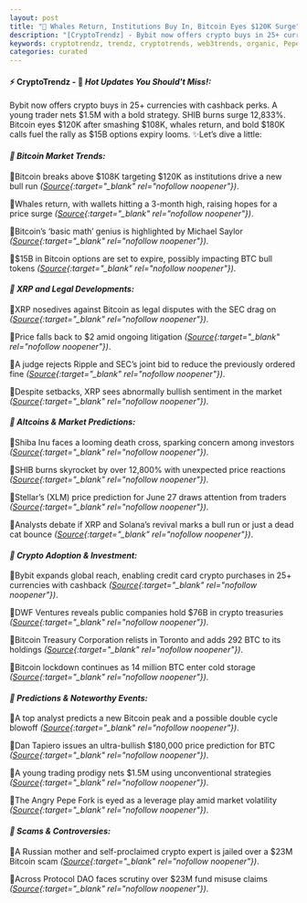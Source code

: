 ```yaml
---
layout: post
title: "🌇 Whales Return, Institutions Buy In, Bitcoin Eyes $120K Surge"
description: "[CryptoTrendz] - Bybit now offers crypto buys in 25+ currencies with cashback perks. A young trader nets $1.5M with a bold strategy. SHIB burns surge 12,833%. Bitcoin eyes $120K after smashing $108K, whales return, and bold $180K calls fuel the rally as $15B options expiry looms."
keywords: cryptotrendz, trendz, cryptotrends, web3trends, organic, Pepe, SEC, trading, Bitcoin, Crypto, BTC, Analyst, Token, XRP
categories: curated
---
```


#### ⚡ CryptoTrendz - 📌 *Hot Updates You Should't Miss!:*

Bybit now offers crypto buys in 25+ currencies with cashback perks. A young trader nets $1.5M with a bold strategy. SHIB burns surge 12,833%. Bitcoin eyes $120K after smashing $108K, whales return, and bold $180K calls fuel the rally as $15B options expiry looms. ✨Let’s dive a little:


#### *🔖  Bitcoin Market Trends:*  

🔹Bitcoin breaks above $108K targeting $120K as institutions drive a new bull run *([Source](https://s.avyag.com/m8yg){:target="_blank" rel="nofollow noopener"})*.  

🔹Whales return, with wallets hitting a 3-month high, raising hopes for a price surge *([Source](https://s.avyag.com/njo5){:target="_blank" rel="nofollow noopener"})*.  

🔹Bitcoin’s ‘basic math’ genius is highlighted by Michael Saylor *([Source](https://s.avyag.com/9czg){:target="_blank" rel="nofollow noopener"})*.  

🔹$15B in Bitcoin options are set to expire, possibly impacting BTC bull tokens *([Source](https://s.avyag.com/k449){:target="_blank" rel="nofollow noopener"})*.  

#### *🔖  XRP and Legal Developments:*  

🔹XRP nosedives against Bitcoin as legal disputes with the SEC drag on *([Source](https://s.avyag.com/um4z){:target="_blank" rel="nofollow noopener"})*.  

🔹Price falls back to $2 amid ongoing litigation *([Source](https://s.avyag.com/7c8a){:target="_blank" rel="nofollow noopener"})*.  

🔹A judge rejects Ripple and SEC’s joint bid to reduce the previously ordered fine *([Source](https://s.avyag.com/stuf){:target="_blank" rel="nofollow noopener"})*.  

🔹Despite setbacks, XRP sees abnormally bullish sentiment in the market *([Source](https://s.avyag.com/gs7m){:target="_blank" rel="nofollow noopener"})*.  

#### *🔖  Altcoins & Market Predictions:*  

🔹Shiba Inu faces a looming death cross, sparking concern among investors *([Source](https://s.avyag.com/nle3){:target="_blank" rel="nofollow noopener"})*.  

🔹SHIB burns skyrocket by over 12,800% with unexpected price reactions *([Source](https://s.avyag.com/ug3g){:target="_blank" rel="nofollow noopener"})*.  

🔹Stellar’s (XLM) price prediction for June 27 draws attention from traders *([Source](https://s.avyag.com/gyvv){:target="_blank" rel="nofollow noopener"})*.  

🔹Analysts debate if XRP and Solana’s revival marks a bull run or just a dead cat bounce *([Source](https://s.avyag.com/v79b){:target="_blank" rel="nofollow noopener"})*.  

#### *🔖  Crypto Adoption & Investment:*  

🔹Bybit expands global reach, enabling credit card crypto purchases in 25+ currencies with cashback *([Source](https://s.avyag.com/x3b5){:target="_blank" rel="nofollow noopener"})*.  

🔹DWF Ventures reveals public companies hold $76B in crypto treasuries *([Source](https://s.avyag.com/y8zi){:target="_blank" rel="nofollow noopener"})*.  

🔹Bitcoin Treasury Corporation relists in Toronto and adds 292 BTC to its holdings *([Source](https://s.avyag.com/xmlm){:target="_blank" rel="nofollow noopener"})*.  

🔹Bitcoin lockdown continues as 14 million BTC enter cold storage *([Source](https://s.avyag.com/dtu0){:target="_blank" rel="nofollow noopener"})*.  

#### *🔖  Predictions & Noteworthy Events:*  

🔹A top analyst predicts a new Bitcoin peak and a possible double cycle blowoff *([Source](https://s.avyag.com/1qsf){:target="_blank" rel="nofollow noopener"})*.  

🔹Dan Tapiero issues an ultra-bullish $180,000 price prediction for BTC *([Source](https://s.avyag.com/aybz){:target="_blank" rel="nofollow noopener"})*.  

🔹A young trading prodigy nets $1.5M using unconventional strategies *([Source](https://s.avyag.com/9uil){:target="_blank" rel="nofollow noopener"})*.  

🔹The Angry Pepe Fork is eyed as a leverage play amid market volatility *([Source](https://s.avyag.com/v79b){:target="_blank" rel="nofollow noopener"})*.  

#### *🔖  Scams & Controversies:*  

🔹A Russian mother and self-proclaimed crypto expert is jailed over a $23M Bitcoin scam *([Source](https://s.avyag.com/9m7h){:target="_blank" rel="nofollow noopener"})*.  

🔹Across Protocol DAO faces scrutiny over $23M fund misuse claims *([Source](https://s.avyag.com/yvs1){:target="_blank" rel="nofollow noopener"})*.